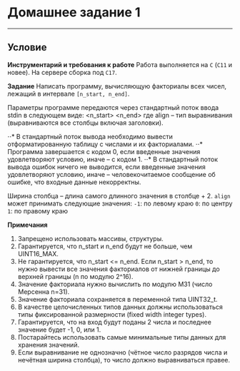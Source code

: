 # Домашнее задание 1
--------------------
## Условие

__Инструментарий и требования к работе__
Работа выполняется на `C` (`C11` и новее). На сервере сборка под `C17`.

__Задание__
Написать программу, вычисляющую факториалы всех чисел, лежащий в интервале `[n_start, n_end]`.

Параметры программе передаются через стандартный поток ввода stdin в следующем виде: 
<n_start> <n_end> <align>
где align – тип выравнивания (выравниваются все столбцы включая заголовки).

⋅⋅* В стандартный поток вывода необходимо вывести отформатированную таблицу с числами и их факториалами.
⋅⋅* Программа завершается с кодом 0, если введенные значения удовлетворяют условию, иначе – с кодом 1.
⋅⋅* В стандартный поток вывода ошибок ничего не выводится, если введенные значения удовлетворяют условию, иначе – человекочитаемое сообщение об ошибке, что входные данные некорректны.

Ширина столбца – длина самого длинного значения в столбце + 2. `align` может принимать следующие значения:
`-1`: по левому краю 
`0`: по центру 
`1`: по правому краю

__Примечания__
1. Запрещено использовать массивы, структуры.
2. Гарантируется, что n_start и n_end будут не больше, чем UINT16_MAX.
3. Не гарантируется, что n_start <= n_end. Если n_start > n_end, то нужно вывести все значения факториалов от нижней границы до верхней границы (n по модулю 2^16).
4. Значение факториала нужно вычислить по модулю M31 (число Мерсенна n=31).
5. Значение факториала сохраняется в переменной типа UINT32_t.
6. В качестве целочисленных типов данных должны использоваться типы фиксированной размерности (fixed width integer types).
7. Гарантируется, что на вход будут поданы 2 числа и последнее значение будет -1, 0, или 1.
8. Постарайтесь использовать самые минимальные типы данных для хранения значений.
9. Если выравнивание не однозначно (чётное число разрядов числа и нечётная ширина столбца), то число должно выравниваться правее.
